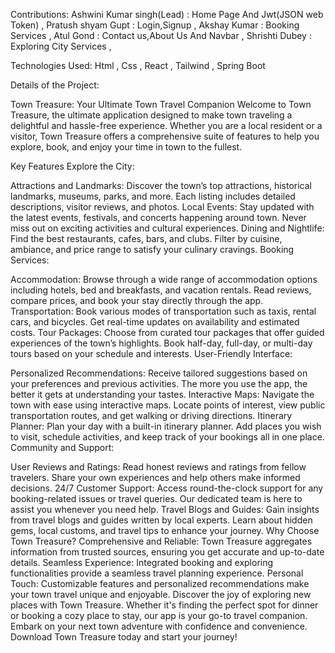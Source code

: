 Contributions:
Ashwini Kumar singh(Lead) : Home Page And Jwt(JSON web Token) , 
Pratush shyam Gupt : Login,Signup , 
Akshay Kumar : Booking Services ,
Atul Gond : Contact us,About Us And Navbar , 
Shrishti Dubey : Exploring City Services , 

Technologies Used:
Html , Css , React , Tailwind , Spring Boot

Details of the Project:


Town Treasure: Your Ultimate Town Travel Companion
Welcome to Town Treasure, the ultimate application designed to make town traveling a delightful and hassle-free experience. Whether you are a local resident or a visitor, Town Treasure offers a comprehensive suite of features to help you explore, book, and enjoy your time in town to the fullest.

Key Features
Explore the City:

Attractions and Landmarks: Discover the town’s top attractions, historical landmarks, museums, parks, and more. Each listing includes detailed descriptions, visitor reviews, and photos.
Local Events: Stay updated with the latest events, festivals, and concerts happening around town. Never miss out on exciting activities and cultural experiences.
Dining and Nightlife: Find the best restaurants, cafes, bars, and clubs. Filter by cuisine, ambiance, and price range to satisfy your culinary cravings.
Booking Services:

Accommodation: Browse through a wide range of accommodation options including hotels, bed and breakfasts, and vacation rentals. Read reviews, compare prices, and book your stay directly through the app.
Transportation: Book various modes of transportation such as taxis, rental cars, and bicycles. Get real-time updates on availability and estimated costs.
Tour Packages: Choose from curated tour packages that offer guided experiences of the town’s highlights. Book half-day, full-day, or multi-day tours based on your schedule and interests.
User-Friendly Interface:

Personalized Recommendations: Receive tailored suggestions based on your preferences and previous activities. The more you use the app, the better it gets at understanding your tastes.
Interactive Maps: Navigate the town with ease using interactive maps. Locate points of interest, view public transportation routes, and get walking or driving directions.
Itinerary Planner: Plan your day with a built-in itinerary planner. Add places you wish to visit, schedule activities, and keep track of your bookings all in one place.
Community and Support:

User Reviews and Ratings: Read honest reviews and ratings from fellow travelers. Share your own experiences and help others make informed decisions.
24/7 Customer Support: Access round-the-clock support for any booking-related issues or travel queries. Our dedicated team is here to assist you whenever you need help.
Travel Blogs and Guides: Gain insights from travel blogs and guides written by local experts. Learn about hidden gems, local customs, and travel tips to enhance your journey.
Why Choose Town Treasure?
Comprehensive and Reliable: Town Treasure aggregates information from trusted sources, ensuring you get accurate and up-to-date details.
Seamless Experience: Integrated booking and exploring functionalities provide a seamless travel planning experience.
Personal Touch: Customizable features and personalized recommendations make your town travel unique and enjoyable.
Discover the joy of exploring new places with Town Treasure. Whether it's finding the perfect spot for dinner or booking a cozy place to stay, our app is your go-to travel companion. Embark on your next town adventure with confidence and convenience. Download Town Treasure today and start your journey!
